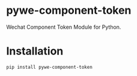 # pywe-component-token

Wechat Component Token Module for Python.

# Installation

```shell
pip install pywe-component-token
```
